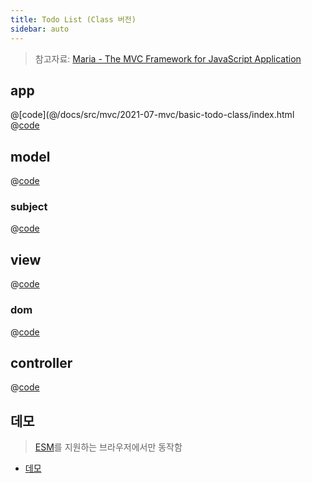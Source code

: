 ```yaml
---
title: Todo List (Class 버전) 
sidebar: auto
---
```


> 참고자료: [Maria - The MVC Framework for JavaScript Application](http://peter.michaux.ca/maria/quick-start-tutorial-for-the-impatient.html)

## app
@[code](@/docs/src/mvc/2021-07-mvc/basic-todo-class/index.html
@[code](@/docs/src/mvc/2021-07-mvc/basic-todo-class/app.js)

## model
@[code](@/docs/src/mvc/2021-07-mvc/basic-todo-class/src/model.js)

### subject
@[code](@/docs/src/mvc/2021-07-mvc/basic-todo-class/utils/subject.js)

## view
@[code](@/docs/src/mvc/2021-07-mvc/basic-todo-class/src/view.js)

### dom
@[code](@/docs/src/mvc/2021-07-mvc/basic-todo-class/utils/dom.js)

## controller
@[code](@/docs/src/mvc/2021-07-mvc/basic-todo-class/src/controller.js)


 
## 데모
> [ESM](https://developer.mozilla.org/ko/docs/Web/JavaScript/Guide/Modules)를 지원하는 브라우저에서만 동작함

- [데모](https://chodragon9.github.io/dragonjs/docs/src/mvc/2021-07-mvc/basic-todo-class/index.html)
